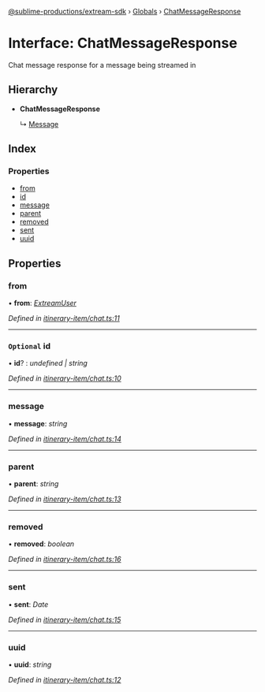 [@sublime-productions/extream-sdk](../README.md) › [Globals](../globals.md) › [ChatMessageResponse](chatmessageresponse.md)

# Interface: ChatMessageResponse

Chat message response for a message being streamed in

## Hierarchy

* **ChatMessageResponse**

  ↳ [Message](message.md)

## Index

### Properties

* [from](chatmessageresponse.md#from)
* [id](chatmessageresponse.md#optional-id)
* [message](chatmessageresponse.md#message)
* [parent](chatmessageresponse.md#parent)
* [removed](chatmessageresponse.md#removed)
* [sent](chatmessageresponse.md#sent)
* [uuid](chatmessageresponse.md#uuid)

## Properties

###  from

• **from**: *[ExtreamUser](extreamuser.md)*

*Defined in [itinerary-item/chat.ts:11](https://github.com/Extream-SaaS/ex-sdk/blob/775f75c/src/itinerary-item/chat.ts#L11)*

___

### `Optional` id

• **id**? : *undefined | string*

*Defined in [itinerary-item/chat.ts:10](https://github.com/Extream-SaaS/ex-sdk/blob/775f75c/src/itinerary-item/chat.ts#L10)*

___

###  message

• **message**: *string*

*Defined in [itinerary-item/chat.ts:14](https://github.com/Extream-SaaS/ex-sdk/blob/775f75c/src/itinerary-item/chat.ts#L14)*

___

###  parent

• **parent**: *string*

*Defined in [itinerary-item/chat.ts:13](https://github.com/Extream-SaaS/ex-sdk/blob/775f75c/src/itinerary-item/chat.ts#L13)*

___

###  removed

• **removed**: *boolean*

*Defined in [itinerary-item/chat.ts:16](https://github.com/Extream-SaaS/ex-sdk/blob/775f75c/src/itinerary-item/chat.ts#L16)*

___

###  sent

• **sent**: *Date*

*Defined in [itinerary-item/chat.ts:15](https://github.com/Extream-SaaS/ex-sdk/blob/775f75c/src/itinerary-item/chat.ts#L15)*

___

###  uuid

• **uuid**: *string*

*Defined in [itinerary-item/chat.ts:12](https://github.com/Extream-SaaS/ex-sdk/blob/775f75c/src/itinerary-item/chat.ts#L12)*
